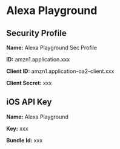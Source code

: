 # Alexa Playground

## Security Profile

**Name:** Alexa Playground Sec Profile

**ID:** amzn1.application.xxx

**Client ID:** amzn1.application-oa2-client.xxx

**Client Secret:** xxx

## iOS API Key

**Name:** Alexa Playground

**Key:** xxx

**Bundle Id:** xxx
